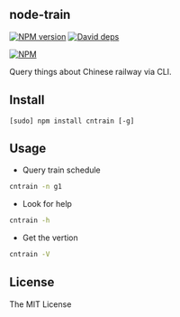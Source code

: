 node-train
---

[![NPM version][npm-image]][npm-url]
[![David deps][david-image]][david-url]

[npm-image]: https://img.shields.io/npm/v/cntrain.svg?style=flat
[npm-url]: https://npmjs.org/package/cntrain
[david-image]: https://img.shields.io/david/SFantasy/node-train.svg?style=flat
[david-url]: https://david-dm.org/SFantasy/node-train

[![NPM](https://nodei.co/npm/cntrain.png?downloads&downloadRank)](https://nodei.co/npm/cntrain/)

Query things about Chinese railway via CLI.

## Install

```
[sudo] npm install cntrain [-g]
```

## Usage

- Query train schedule

```sh
cntrain -n g1
```

- Look for help

```sh
cntrain -h
```

- Get the vertion

```sh
cntrain -V
```

## License

The MIT License
